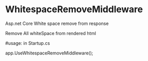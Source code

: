 # WhitespaceRemoveMiddleware
Asp.net Core White space remove from response

Remove All whiteSpace from rendered html



#usage:
in Startup.cs  

app.UseWhitespaceRemoveMiddleware();
 
 

